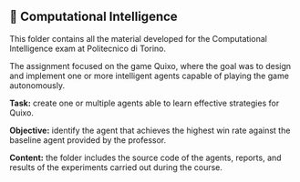 ## **📘 Computational Intelligence**

This folder contains all the material developed for the Computational Intelligence exam at Politecnico di Torino.

The assignment focused on the game Quixo, where the goal was to design and implement one or more intelligent agents capable of playing the game autonomously.

**Task:** create one or multiple agents able to learn effective strategies for Quixo.

**Objective:** identify the agent that achieves the highest win rate against the baseline agent provided by the professor.

**Content:** the folder includes the source code of the agents, reports, and results of the experiments carried out during the course.
